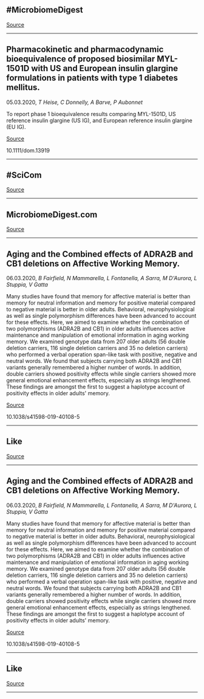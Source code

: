 ## #MicrobiomeDigest

[Source](https://twitter.com/hashtag/MicrobiomeDigest?src=hashtag_click)

---

## Pharmacokinetic and pharmacodynamic bioequivalence of proposed biosimilar MYL-1501D with US and European insulin glargine formulations in patients with type 1 diabetes mellitus.
 05.03.2020, _T Heise, C Donnelly, A Barve, P Aubonnet_


To report phase 1 bioequivalence results comparing MYL-1501D, US reference insulin glargine (US IG), and European reference insulin glargine (EU IG).

[Source](https://twitter.com/hashtag/SciCom?src=hashtag_click)

10.1111/dom.13919

---

## #SciCom

[Source](https://twitter.com/hashtag/SciCom?src=hashtag_click)

---

## MicrobiomeDigest.com

[Source](https://t.co/90FOFrWTqz?amp=1)

---

## Aging and the Combined effects of ADRA2B and CB1 deletions on Affective Working Memory.
 06.03.2020, _B Fairfield, N Mammarella, L Fontanella, A Sarra, M D'Aurora, L Stuppia, V Gatta_


Many studies have found that memory for affective material is better than memory for neutral information and memory for positive material compared to negative material is better in older adults. Behavioral, neurophysiological as well as single polymorphism differences have been advanced to account for these effects. Here, we aimed to examine whether the combination of two polymorphisms (ADRA2B and CB1) in older adults influences active maintenance and manipulation of emotional information in aging working memory. We examined genotype data from 207 older adults (56 double deletion carriers, 116 single deletion carriers and 35 no deletion carriers) who performed a verbal operation span-like task with positive, negative and neutral words. We found that subjects carrying both ADRA2B and CB1 variants generally remembered a higher number of words. In addition, double carriers showed positivity effects while single carriers showed more general emotional enhancement effects, especially as strings lengthened. These findings are amongst the first to suggest a haplotype account of positivity effects in older adults' memory.

[Source](https://microbiomedigest.com/2020/03/07/new-volunteers-needed/?like_comment=22041&_wpnonce=844babe029)

10.1038/s41598-019-40108-5

---

## <span>Like</span>

[Source](https://microbiomedigest.com/2020/03/07/new-volunteers-needed/?like_comment=22041&_wpnonce=844babe029)

---

## Aging and the Combined effects of ADRA2B and CB1 deletions on Affective Working Memory.
 06.03.2020, _B Fairfield, N Mammarella, L Fontanella, A Sarra, M D'Aurora, L Stuppia, V Gatta_


Many studies have found that memory for affective material is better than memory for neutral information and memory for positive material compared to negative material is better in older adults. Behavioral, neurophysiological as well as single polymorphism differences have been advanced to account for these effects. Here, we aimed to examine whether the combination of two polymorphisms (ADRA2B and CB1) in older adults influences active maintenance and manipulation of emotional information in aging working memory. We examined genotype data from 207 older adults (56 double deletion carriers, 116 single deletion carriers and 35 no deletion carriers) who performed a verbal operation span-like task with positive, negative and neutral words. We found that subjects carrying both ADRA2B and CB1 variants generally remembered a higher number of words. In addition, double carriers showed positivity effects while single carriers showed more general emotional enhancement effects, especially as strings lengthened. These findings are amongst the first to suggest a haplotype account of positivity effects in older adults' memory.

[Source](https://microbiomedigest.com/2020/03/07/new-volunteers-needed/?like_comment=22042&_wpnonce=39797bb0a3)

10.1038/s41598-019-40108-5

---

## <span>Like</span>

[Source](https://microbiomedigest.com/2020/03/07/new-volunteers-needed/?like_comment=22042&_wpnonce=39797bb0a3)

---

